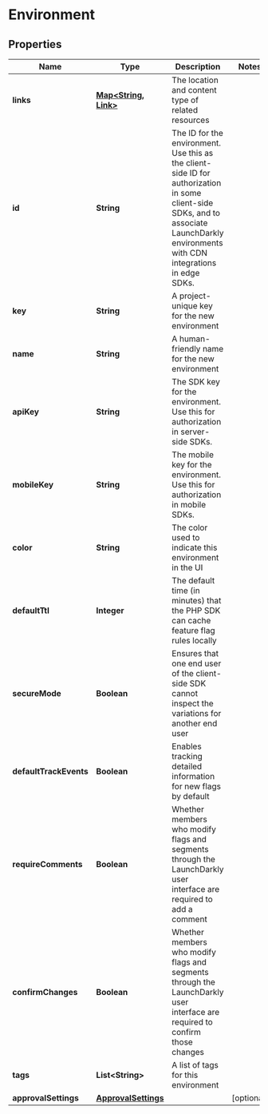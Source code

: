 

# Environment


## Properties

| Name | Type | Description | Notes |
|------------ | ------------- | ------------- | -------------|
|**links** | [**Map&lt;String, Link&gt;**](Link.md) | The location and content type of related resources |  |
|**id** | **String** | The ID for the environment. Use this as the client-side ID for authorization in some client-side SDKs, and to associate LaunchDarkly environments with CDN integrations in edge SDKs. |  |
|**key** | **String** | A project-unique key for the new environment |  |
|**name** | **String** | A human-friendly name for the new environment |  |
|**apiKey** | **String** | The SDK key for the environment. Use this for authorization in server-side SDKs. |  |
|**mobileKey** | **String** | The mobile key for the environment. Use this for authorization in mobile SDKs. |  |
|**color** | **String** | The color used to indicate this environment in the UI |  |
|**defaultTtl** | **Integer** | The default time (in minutes) that the PHP SDK can cache feature flag rules locally |  |
|**secureMode** | **Boolean** | Ensures that one end user of the client-side SDK cannot inspect the variations for another end user |  |
|**defaultTrackEvents** | **Boolean** | Enables tracking detailed information for new flags by default |  |
|**requireComments** | **Boolean** | Whether members who modify flags and segments through the LaunchDarkly user interface are required to add a comment |  |
|**confirmChanges** | **Boolean** | Whether members who modify flags and segments through the LaunchDarkly user interface are required to confirm those changes |  |
|**tags** | **List&lt;String&gt;** | A list of tags for this environment |  |
|**approvalSettings** | [**ApprovalSettings**](ApprovalSettings.md) |  |  [optional] |



